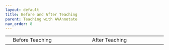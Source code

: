 ```yaml
---
layout: default
title: Before and After Teaching
parent: Teaching with AVAnnotate
nav_order: 8
---
```

<table style="width:100%">
<td> <td width="50%">
Before Teaching
</td>
<td> 
<td width="50%">
After Teaching
</td>
